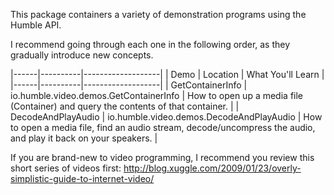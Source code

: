 This package containers a variety of demonstration programs using the Humble API.

I recommend going through each one in the following order, as they gradually introduce new
concepts.

|------|----------|-------------------|
| Demo | Location | What You'll Learn |
|------|----------|-------------------|
| GetContainerInfo | io.humble.video.demos.GetContainerInfo | How to open up a media file (Container) and query the contents of that container. |
| DecodeAndPlayAudio | io.humble.video.demos.DecodeAndPlayAudio | How to open a media file, find an audio stream, decode/uncompress the audio, and play it back on your speakers. |

If you are brand-new to video programming, I recommend you review this short series of videos first: http://blog.xuggle.com/2009/01/23/overly-simplistic-guide-to-internet-video/
